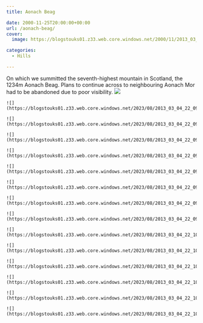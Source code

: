 ```yaml
---
title: Aonach Beag

date: 2000-11-25T20:00:00+00:00
url: /aonach-beag/
cover: 
  image: https://blogstouks01.z33.web.core.windows.net/2000/11/2013_03_04_22_09_59-1.jpg

categories:
  - Hills

---
```

On which we summitted the seventh-highest mountain in Scotland, the 1234m Aonach Beag. Plans to continue across to neighbouring Aonach Mor had to be abandoned due to poor visibility.
    ![](https://blogstouks01.z33.web.core.windows.net/2023/08/2013_03_04_22_09_59.jpg)
    
    ![](https://blogstouks01.z33.web.core.windows.net/2023/08/2013_03_04_22_09_42.jpg)
    
    ![](https://blogstouks01.z33.web.core.windows.net/2023/08/2013_03_04_22_09_44.jpg)

    ![](https://blogstouks01.z33.web.core.windows.net/2023/08/2013_03_04_22_09_46.jpg)
    
    ![](https://blogstouks01.z33.web.core.windows.net/2023/08/2013_03_04_22_09_49.jpg)
    
    ![](https://blogstouks01.z33.web.core.windows.net/2023/08/2013_03_04_22_09_51.jpg)

    ![](https://blogstouks01.z33.web.core.windows.net/2023/08/2013_03_04_22_09_54.jpg)
    
    ![](https://blogstouks01.z33.web.core.windows.net/2023/08/2013_03_04_22_09_55.jpg)
    
    ![](https://blogstouks01.z33.web.core.windows.net/2023/08/2013_03_04_22_09_57.jpg)

    ![](https://blogstouks01.z33.web.core.windows.net/2023/08/2013_03_04_22_10_12.jpg)
    
    ![](https://blogstouks01.z33.web.core.windows.net/2023/08/2013_03_04_22_10_02.jpg)
    
    ![](https://blogstouks01.z33.web.core.windows.net/2023/08/2013_03_04_22_10_04.jpg)

    ![](https://blogstouks01.z33.web.core.windows.net/2023/08/2013_03_04_22_10_06.jpg)
    
    ![](https://blogstouks01.z33.web.core.windows.net/2023/08/2013_03_04_22_10_08.jpg)
    
    ![](https://blogstouks01.z33.web.core.windows.net/2023/08/2013_03_04_22_10_10.jpg)
